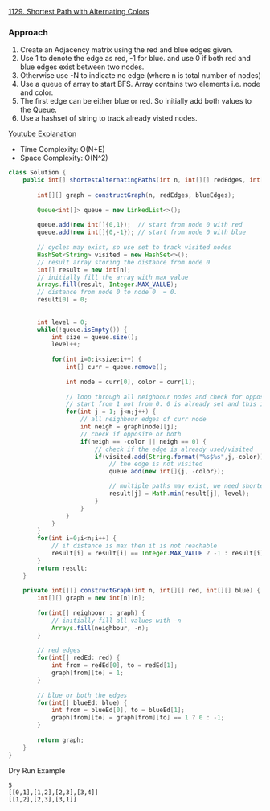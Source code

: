 
[1129. Shortest Path with Alternating Colors](https://leetcode.com/problems/shortest-path-with-alternating-colors/)

### Approach 

1. Create an Adjacency matrix using the red and blue edges given.
2. Use 1 to denote the edge as red, -1 for blue. and use 0 if both red and blue edges exist between two nodes.
3. Otherwise use -N to indicate no edge (where n is total number of nodes)
4. Use a queue of array to start BFS. Array contains two elements i.e. node and color.
5. The first edge can be either blue or red. So initially add both values to the Queue.
6. Use a hashset of string to track already visted nodes.

[Youtube Explanation](https://leetcode.com/problems/shortest-path-with-alternating-colors/)


- Time Complexity: O(N+E)
- Space Complexity: O(N^2)

```java
class Solution {
    public int[] shortestAlternatingPaths(int n, int[][] redEdges, int[][] blueEdges) {
        
        int[][] graph = constructGraph(n, redEdges, blueEdges);
        
        Queue<int[]> queue = new LinkedList<>();
        
        queue.add(new int[]{0,1});  // start from node 0 with red
        queue.add(new int[]{0,-1}); // start from node 0 with blue
        
        // cycles may exist, so use set to track visited nodes
        HashSet<String> visited = new HashSet<>();
        // result array storing the distance from node 0
        int[] result = new int[n];
        // initially fill the array with max value
        Arrays.fill(result, Integer.MAX_VALUE);
        // distance from node 0 to node 0  = 0.
        result[0] = 0;
        
        
        int level = 0;
        while(!queue.isEmpty()) {
            int size = queue.size();
            level++;
            
            for(int i=0;i<size;i++) {
                int[] curr = queue.remove();
                
                int node = curr[0], color = curr[1];
                
                // loop through all neighbour nodes and check for opposite edge
                // start from 1 not from 0. 0 is already set and this is directed graph
                for(int j = 1; j<n;j++) {
                    // all neighbour edges of curr node
                    int neigh = graph[node][j];
                    // check if opposite or both
                    if(neigh == -color || neigh == 0) { 
                        // check if the edge is already used/visited
                        if(visited.add(String.format("%s$%s",j,-color))){
                            // the edge is not visited
                            queue.add(new int[]{j, -color});

                            // multiple paths may exist, we need shortest path.
                            result[j] = Math.min(result[j], level);
                        }
                    }
                }
            }
        }
        for(int i=0;i<n;i++) {
            // if distance is max then it is not reachable
            result[i] = result[i] == Integer.MAX_VALUE ? -1 : result[i];
        }
        return result;        
    }
    
    private int[][] constructGraph(int n, int[][] red, int[][] blue) {
        int[][] graph = new int[n][n];
        
        for(int[] neighbour : graph) {
            // initially fill all values with -n
            Arrays.fill(neighbour, -n);
        }
        
        // red edges
        for(int[] redEd: red) {
            int from = redEd[0], to = redEd[1];
            graph[from][to] = 1;
        }
        
        // blue or both the edges
        for(int[] blueEd: blue) {
            int from = blueEd[0], to = blueEd[1];
            graph[from][to] = graph[from][to] == 1 ? 0 : -1;
        }
        
        return graph;
    }    
}
```

Dry Run Example

``` text
5
[[0,1],[1,2],[2,3],[3,4]]
[[1,2],[2,3],[3,1]]
```